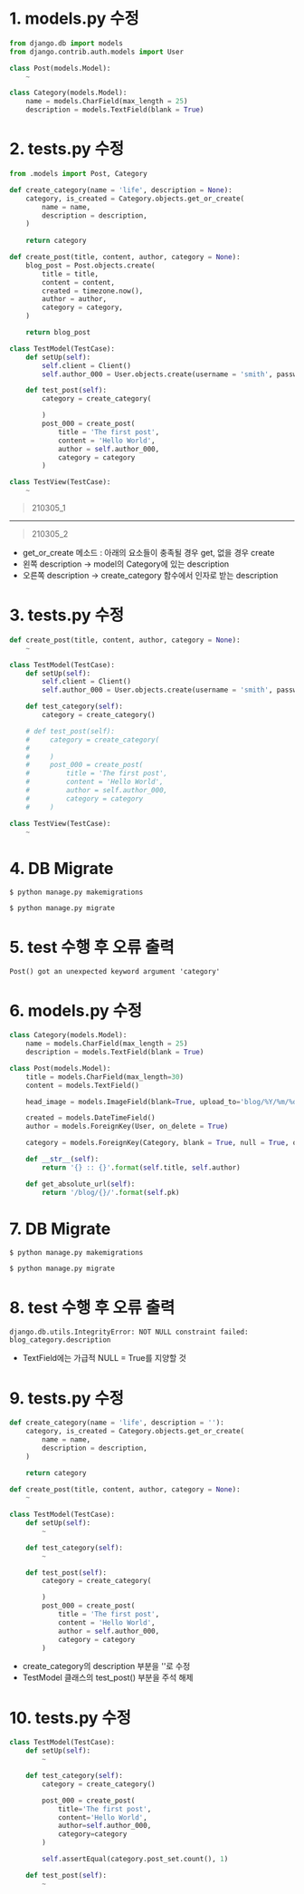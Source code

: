
# 1. models.py 수정  
~~~python
from django.db import models
from django.contrib.auth.models import User

class Post(models.Model):
    ~

class Category(models.Model):
    name = models.CharField(max_length = 25)
    description = models.TextField(blank = True)
~~~

# 2. tests.py 수정  
~~~python
from .models import Post, Category

def create_category(name = 'life', description = None):
    category, is_created = Category.objects.get_or_create(
        name = name,
        description = description,
    )
    
    return category

def create_post(title, content, author, category = None):
    blog_post = Post.objects.create(
        title = title,
        content = content,
        created = timezone.now(),
        author = author,
        category = category,
    )

    return blog_post

class TestModel(TestCase):
    def setUp(self):
        self.client = Client()
        self.author_000 = User.objects.create(username = 'smith', password = 'nopassword')

    def test_post(self):
        category = create_category(

        )
        post_000 = create_post(
            title = 'The first post',
            content = 'Hello World',
            author = self.author_000,
            category = category
        )

class TestView(TestCase):
    ~
~~~
> 210305_1  
___
> 210305_2  
- get_or_create 메소드 : 아래의 요소들이 충족될 경우 get, 없을 경우 create  
- 왼쪽 description -> model의 Category에 있는 description  
- 오른쪽 description -> create_category 함수에서 인자로 받는 description  

# 3. tests.py 수정
~~~python
def create_post(title, content, author, category = None):
    ~

class TestModel(TestCase):
    def setUp(self):
        self.client = Client()
        self.author_000 = User.objects.create(username = 'smith', password = 'nopassword')

    def test_category(self):
        category = create_category()

    # def test_post(self):
    #     category = create_category(
    #
    #     )
    #     post_000 = create_post(
    #         title = 'The first post',
    #         content = 'Hello World',
    #         author = self.author_000,
    #         category = category
    #     )

class TestView(TestCase):
    ~
~~~

# 4. DB Migrate  
~~~
$ python manage.py makemigrations
~~~
~~~
$ python manage.py migrate
~~~

# 5. test 수행 후 오류 출력
`Post() got an unexpected keyword argument 'category'`

# 6. models.py 수정
~~~python
class Category(models.Model):
    name = models.CharField(max_length = 25)
    description = models.TextField(blank = True)

class Post(models.Model):
    title = models.CharField(max_length=30)
    content = models.TextField()

    head_image = models.ImageField(blank=True, upload_to='blog/%Y/%m/%d/')

    created = models.DateTimeField()
    author = models.ForeignKey(User, on_delete = True)

    category = models.ForeignKey(Category, blank = True, null = True, on_delete = models.SET_NULL)

    def __str__(self):
        return '{} :: {}'.format(self.title, self.author)

    def get_absolute_url(self):
        return '/blog/{}/'.format(self.pk)
~~~

# 7. DB Migrate  
~~~
$ python manage.py makemigrations
~~~
~~~
$ python manage.py migrate
~~~

# 8. test 수행 후 오류 출력
`django.db.utils.IntegrityError: NOT NULL constraint failed: blog_category.description`
- TextField에는 가급적 NULL = True를 지양할 것

# 9. tests.py 수정
~~~python
def create_category(name = 'life', description = ''):
    category, is_created = Category.objects.get_or_create(
        name = name,
        description = description,
    )

    return category

def create_post(title, content, author, category = None):
    ~
    
class TestModel(TestCase):
    def setUp(self):
        ~

    def test_category(self):
        ~

    def test_post(self):
        category = create_category(

        )
        post_000 = create_post(
            title = 'The first post',
            content = 'Hello World',
            author = self.author_000,
            category = category
        )
~~~
- create_category의 description 부분을 ''로 수정
- TestModel 클래스의 test_post() 부분을 주석 해제

# 10. tests.py 수정
~~~python
class TestModel(TestCase):
    def setUp(self):
        ~

    def test_category(self):
        category = create_category()

        post_000 = create_post(
            title='The first post',
            content='Hello World',
            author=self.author_000,
            category=category
        )

        self.assertEqual(category.post_set.count(), 1)

    def test_post(self):
        ~
~~~
